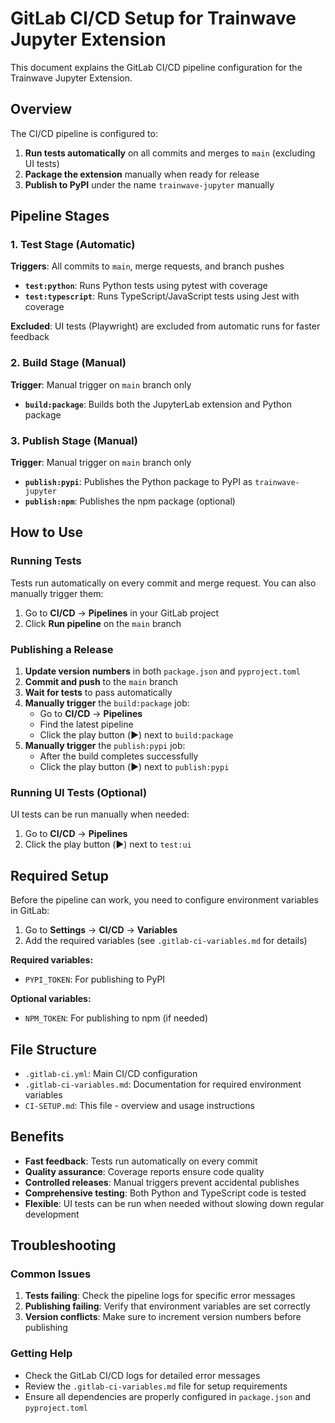 # GitLab CI/CD Setup for Trainwave Jupyter Extension

This document explains the GitLab CI/CD pipeline configuration for the Trainwave Jupyter Extension.

## Overview

The CI/CD pipeline is configured to:

1. **Run tests automatically** on all commits and merges to `main` (excluding UI tests)
2. **Package the extension** manually when ready for release
3. **Publish to PyPI** under the name `trainwave-jupyter` manually

## Pipeline Stages

### 1. Test Stage (Automatic)

**Triggers**: All commits to `main`, merge requests, and branch pushes

- **`test:python`**: Runs Python tests using pytest with coverage
- **`test:typescript`**: Runs TypeScript/JavaScript tests using Jest with coverage

**Excluded**: UI tests (Playwright) are excluded from automatic runs for faster feedback

### 2. Build Stage (Manual)

**Trigger**: Manual trigger on `main` branch only

- **`build:package`**: Builds both the JupyterLab extension and Python package

### 3. Publish Stage (Manual)

**Trigger**: Manual trigger on `main` branch only

- **`publish:pypi`**: Publishes the Python package to PyPI as `trainwave-jupyter`
- **`publish:npm`**: Publishes the npm package (optional)

## How to Use

### Running Tests

Tests run automatically on every commit and merge request. You can also manually trigger them:

1. Go to **CI/CD** → **Pipelines** in your GitLab project
2. Click **Run pipeline** on the `main` branch

### Publishing a Release

1. **Update version numbers** in both `package.json` and `pyproject.toml`
2. **Commit and push** to the `main` branch
3. **Wait for tests** to pass automatically
4. **Manually trigger** the `build:package` job:
   - Go to **CI/CD** → **Pipelines**
   - Find the latest pipeline
   - Click the play button (▶️) next to `build:package`
5. **Manually trigger** the `publish:pypi` job:
   - After the build completes successfully
   - Click the play button (▶️) next to `publish:pypi`

### Running UI Tests (Optional)

UI tests can be run manually when needed:

1. Go to **CI/CD** → **Pipelines**
2. Click the play button (▶️) next to `test:ui`

## Required Setup

Before the pipeline can work, you need to configure environment variables in GitLab:

1. Go to **Settings** → **CI/CD** → **Variables**
2. Add the required variables (see `.gitlab-ci-variables.md` for details)

**Required variables:**

- `PYPI_TOKEN`: For publishing to PyPI

**Optional variables:**

- `NPM_TOKEN`: For publishing to npm (if needed)

## File Structure

- `.gitlab-ci.yml`: Main CI/CD configuration
- `.gitlab-ci-variables.md`: Documentation for required environment variables
- `CI-SETUP.md`: This file - overview and usage instructions

## Benefits

- **Fast feedback**: Tests run automatically on every commit
- **Quality assurance**: Coverage reports ensure code quality
- **Controlled releases**: Manual triggers prevent accidental publishes
- **Comprehensive testing**: Both Python and TypeScript code is tested
- **Flexible**: UI tests can be run when needed without slowing down regular development

## Troubleshooting

### Common Issues

1. **Tests failing**: Check the pipeline logs for specific error messages
2. **Publishing failing**: Verify that environment variables are set correctly
3. **Version conflicts**: Make sure to increment version numbers before publishing

### Getting Help

- Check the GitLab CI/CD logs for detailed error messages
- Review the `.gitlab-ci-variables.md` file for setup requirements
- Ensure all dependencies are properly configured in `package.json` and `pyproject.toml`
